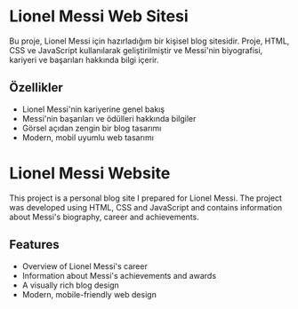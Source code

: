 # Lionel Messi Web Sitesi

Bu proje, Lionel Messi için hazırladığım bir kişisel blog sitesidir. Proje, HTML, CSS ve JavaScript kullanılarak geliştirilmiştir ve Messi'nin biyografisi, kariyeri ve başarıları hakkında bilgi içerir.

## Özellikler

- Lionel Messi'nin kariyerine genel bakış
- Messi'nin başarıları ve ödülleri hakkında bilgiler
- Görsel açıdan zengin bir blog tasarımı
- Modern, mobil uyumlu web tasarımı

# Lionel Messi Website

This project is a personal blog site I prepared for Lionel Messi. The project was developed using HTML, CSS and JavaScript and contains information about Messi's biography, career and achievements.

## Features

- Overview of Lionel Messi's career
- Information about Messi's achievements and awards
- A visually rich blog design
- Modern, mobile-friendly web design
